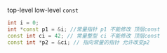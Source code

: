 top-level low-level `const`
```cpp
int i = 0;
int *const p1 = &i; //常量指针 p1 不能修改 顶层const
const int ci = 42; // 常量整型 ci 不能修改 顶层const
const int *p2 = &ci; // 指向常量的指针 允许改变p2
```
